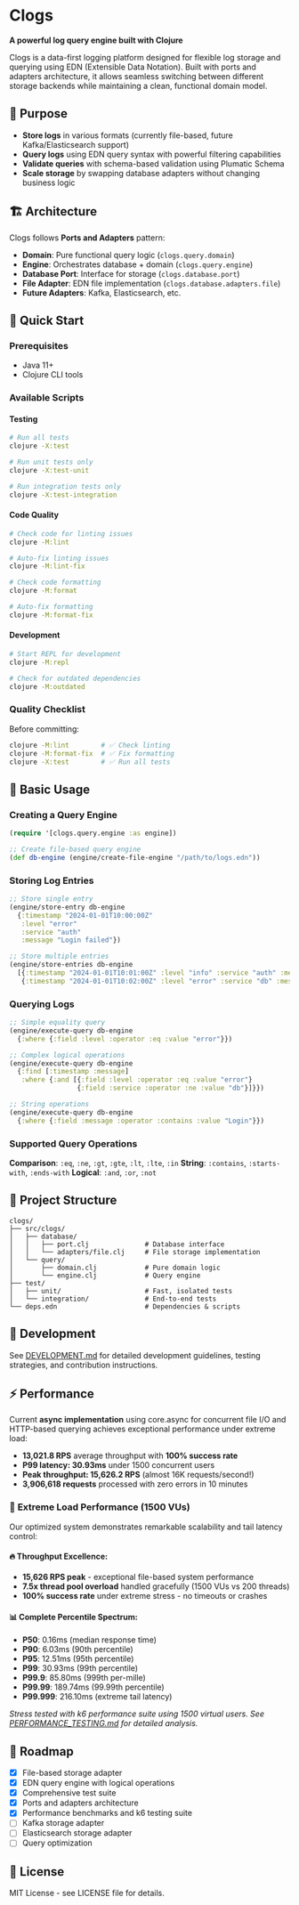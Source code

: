 # Clogs

**A powerful log query engine built with Clojure**

Clogs is a data-first logging platform designed for flexible log storage and querying using EDN (Extensible Data Notation). Built with ports and adapters architecture, it allows seamless switching between different storage backends while maintaining a clean, functional domain model.

## 🎯 **Purpose**

- **Store logs** in various formats (currently file-based, future Kafka/Elasticsearch support)
- **Query logs** using EDN query syntax with powerful filtering capabilities
- **Validate queries** with schema-based validation using Plumatic Schema
- **Scale storage** by swapping database adapters without changing business logic

## 🏗️ **Architecture**

Clogs follows **Ports and Adapters** pattern:

- **Domain**: Pure functional query logic (`clogs.query.domain`)
- **Engine**: Orchestrates database + domain (`clogs.query.engine`)
- **Database Port**: Interface for storage (`clogs.database.port`)
- **File Adapter**: EDN file implementation (`clogs.database.adapters.file`)
- **Future Adapters**: Kafka, Elasticsearch, etc.

## 🚀 **Quick Start**

### Prerequisites
- Java 11+
- Clojure CLI tools

### Available Scripts

#### Testing
```bash
# Run all tests
clojure -X:test

# Run unit tests only
clojure -X:test-unit

# Run integration tests only
clojure -X:test-integration
```

#### Code Quality
```bash
# Check code for linting issues
clojure -M:lint

# Auto-fix linting issues
clojure -M:lint-fix

# Check code formatting
clojure -M:format

# Auto-fix formatting
clojure -M:format-fix
```

#### Development
```bash
# Start REPL for development
clojure -M:repl

# Check for outdated dependencies
clojure -M:outdated
```

### Quality Checklist

Before committing:
```bash
clojure -M:lint        # ✅ Check linting
clojure -M:format-fix  # ✅ Fix formatting
clojure -X:test        # ✅ Run all tests
```

## 📖 **Basic Usage**

### Creating a Query Engine
```clojure
(require '[clogs.query.engine :as engine])

;; Create file-based query engine
(def db-engine (engine/create-file-engine "/path/to/logs.edn"))
```

### Storing Log Entries
```clojure
;; Store single entry
(engine/store-entry db-engine
  {:timestamp "2024-01-01T10:00:00Z"
   :level "error"
   :service "auth"
   :message "Login failed"})

;; Store multiple entries
(engine/store-entries db-engine
  [{:timestamp "2024-01-01T10:01:00Z" :level "info" :service "auth" :message "User logged in"}
   {:timestamp "2024-01-01T10:02:00Z" :level "error" :service "db" :message "Connection timeout"}])
```

### Querying Logs
```clojure
;; Simple equality query
(engine/execute-query db-engine
  {:where {:field :level :operator :eq :value "error"}})

;; Complex logical operations
(engine/execute-query db-engine
  {:find [:timestamp :message]
   :where {:and [{:field :level :operator :eq :value "error"}
                 {:field :service :operator :ne :value "db"}]}})

;; String operations
(engine/execute-query db-engine
  {:where {:field :message :operator :contains :value "Login"}})
```

### Supported Query Operations

**Comparison**: `:eq`, `:ne`, `:gt`, `:gte`, `:lt`, `:lte`, `:in`
**String**: `:contains`, `:starts-with`, `:ends-with`
**Logical**: `:and`, `:or`, `:not`

## 📁 **Project Structure**

```
clogs/
├── src/clogs/
│   ├── database/
│   │   ├── port.clj              # Database interface
│   │   └── adapters/file.clj     # File storage implementation
│   └── query/
│       ├── domain.clj            # Pure domain logic
│       └── engine.clj            # Query engine
├── test/
│   ├── unit/                     # Fast, isolated tests
│   └── integration/              # End-to-end tests
└── deps.edn                      # Dependencies & scripts
```

## 🔧 **Development**

See [DEVELOPMENT.md](./DEVELOPMENT.md) for detailed development guidelines, testing strategies, and contribution instructions.

## ⚡ **Performance**

Current **async implementation** using core.async for concurrent file I/O and HTTP-based querying achieves exceptional performance under extreme load:

- **13,021.8 RPS** average throughput with **100% success rate**
- **P99 latency: 30.93ms** under 1500 concurrent users
- **Peak throughput: 15,626.2 RPS** (almost 16K requests/second!)
- **3,906,618 requests** processed with zero errors in 10 minutes

### 🚀 **Extreme Load Performance (1500 VUs)**
Our optimized system demonstrates remarkable scalability and tail latency control:

#### **🔥 Throughput Excellence:**
- **15,626 RPS peak** - exceptional file-based system performance
- **7.5x thread pool overload** handled gracefully (1500 VUs vs 200 threads)
- **100% success rate** under extreme stress - no timeouts or crashes

#### **📊 Complete Percentile Spectrum:**
- **P50**: 0.16ms (median response time)
- **P90**: 6.03ms (90th percentile)
- **P95**: 12.51ms (95th percentile)
- **P99**: 30.93ms (99th percentile)
- **P99.9**: 85.80ms (999th per-mille)
- **P99.99**: 189.74ms (99.99th percentile)
- **P99.999**: 216.10ms (extreme tail latency)

*Stress tested with k6 performance suite using 1500 virtual users. See [PERFORMANCE_TESTING.md](./PERFORMANCE_TESTING.md) for detailed analysis.*

## 🎯 **Roadmap**

- [x] File-based storage adapter
- [x] EDN query engine with logical operations
- [x] Comprehensive test suite
- [x] Ports and adapters architecture
- [x] Performance benchmarks and k6 testing suite
- [ ] Kafka storage adapter
- [ ] Elasticsearch storage adapter
- [ ] Query optimization

## 📄 **License**

MIT License - see LICENSE file for details.